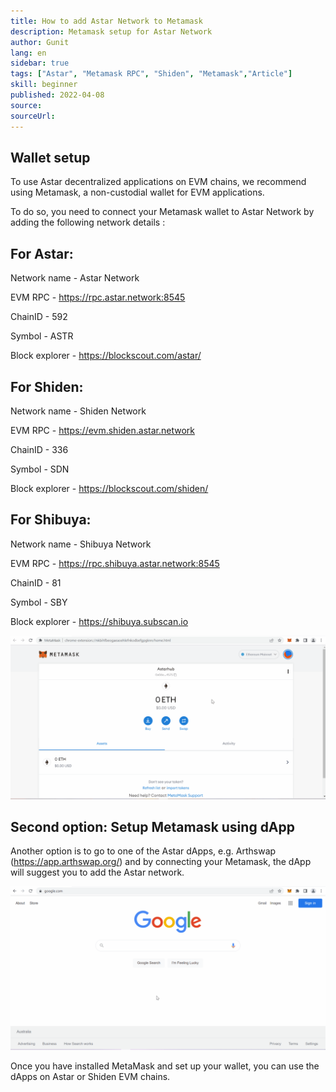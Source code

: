 ```yaml
---
title: How to add Astar Network to Metamask
description: Metamask setup for Astar Network
author: Gunit
lang: en
sidebar: true
tags: ["Astar", "Metamask RPC", "Shiden", "Metamask","Article"]
skill: beginner
published: 2022-04-08
source: 
sourceUrl: 
---
```

## Wallet setup

To use Astar decentralized applications on EVM chains, we recommend using Metamask, a non-custodial wallet for EVM applications.

To do so, you need to connect your Metamask wallet to Astar Network by adding the following network details : 

## For Astar: 

Network name - Astar Network

EVM RPC - https://rpc.astar.network:8545

ChainID - 592

Symbol - ASTR

Block explorer - https://blockscout.com/astar/

## For Shiden: 

Network name - Shiden Network

EVM RPC - https://evm.shiden.astar.network

ChainID - 336

Symbol - SDN

Block explorer - https://blockscout.com/shiden/

## For Shibuya: 

Network name - Shibuya Network

EVM RPC -  https://rpc.shibuya.astar.network:8545

ChainID - 81

Symbol - SBY

Block explorer - https://shibuya.subscan.io

![](./setup.gif)

## Second option: Setup Metamask using dApp 

Another option is to go to one of the Astar dApps, e.g. Arthswap (https://app.arthswap.org/) and by connecting your Metamask, the dApp will suggest you to add the Astar network. 

![](./dApp.gif)

Once you have installed MetaMask and set up your wallet, you can use the dApps on Astar or Shiden EVM chains.





